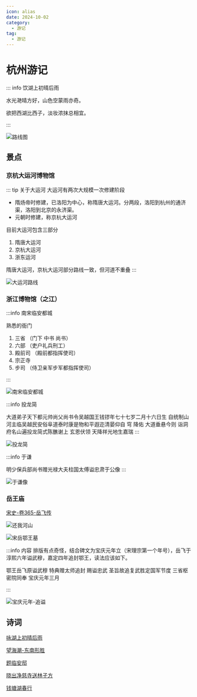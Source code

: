```yaml
---
icon: alias
date: 2024-10-02
category:
  - 游记
tag:
  - 游记
---
```


# 杭州游记


<!-- more -->


::: info 饮湖上初晴后雨 

水光<pinyin text="潋" title="liàn"></pinyin>滟晴方好，山色空蒙雨亦奇。

欲把西湖比西子，淡妆浓抹总相宜。

:::

![路线图](https://cdn.jsdelivr.net/gh/qynx/cdns@main/blog/1003_%E6%9D%AD%E5%B7%9E%E8%B7%AF%E7%BA%BF.png)

## 景点

<sblg-rate rate="5"></sblg-rate>

### 京杭大运河博物馆

::: tip 关于大运河
大运河有两次大规模一次修建阶段
 - 隋炀帝时修建，已洛阳为中心，称隋唐大运河。分两段，洛阳到杭州的通济渠，洛阳到北京的永济渠。
 - 元朝时修建，称京杭大运河

目前大运河包含三部分

 1. 隋唐大运河
 2. 京杭大运河
 3. 浙东运河

 隋唐大运河，京杭大运河部分路线一致，但河道不重叠
:::

![大运河路线](https://cdn.jsdelivr.net/gh/qynx/cdns@main/blog/%E5%A4%A7%E8%BF%90%E6%B2%B3.jpeg)

### 浙江博物馆（之江）

<sblg-rate rate="4"></sblg-rate>

:::info 南宋临安都城

熟悉的衙门

1. 三省   （门下 中书 尚书）
2. 六部   （吏户礼兵刑工）
3. 殿前司 （殿前都指挥使司）
4. 宗正寺
5. 步司   （侍卫亲军步军都指挥使司）

:::

![南宋临安都城](https://cdn.jsdelivr.net/gh/qynx/cdns@main/blog/%E5%8D%97%E5%AE%8B-%E4%B8%B4%E5%AE%89%E9%83%BD%E5%9F%8E.webp)


:::info  投龙简

大道弟子天下都元帅尚父尚书令吴越国王钱镠年七十七岁二月十六日生
自统制山河主临吴越民安俗阜道泰时康是物和平遐迩清晏仰自
穹 降佑
大道垂悬今则 诣洞府名山遍投龙简式陈醮谢上 
玄恩伏领
天降祥光地生嘉瑞
:::

![投龙简](https://cdn.jsdelivr.net/gh/qynx/cdns@main/blog/%E9%92%B1%E9%95%A0-77-%E6%8A%95%E9%BE%99%E7%AE%80.webp)


:::info 于谦

明少保兵部尚书赠光禄大夫柱国太傅谥忠肃于公像
:::

![于谦像](https://cdn.jsdelivr.net/gh/qynx/cdns@main/blog/%E4%BA%8E%E8%B0%A6-%E5%8D%8A%E8%BA%AB%E5%83%8F.webp)


### 岳王庙

<sblg-rate rate="5"></sblg-rate>

[宋史-卷365-岳飞传](https://zh.wikisource.org/wiki/%E5%AE%8B%E5%8F%B2/%E5%8D%B7365)


![还我河山](https://cdn.jsdelivr.net/gh/qynx/cdns@main/blog/%E8%BF%98%E6%88%91%E6%B2%B3%E5%B1%B1.jpeg)

![宋岳鄂王墓](https://cdn.jsdelivr.net/gh/qynx/cdns@main/blog/%E5%AE%8B%E5%B2%B3%E9%84%82%E5%BF%A0%E6%AD%A6%E7%8E%8B%E9%A3%9E%E5%A2%93.jpeg)

:::info  内容 
排版有点奇怪，结合碑文为宝庆元年立（宋理宗第一个年号），岳飞于淳熙六年谥武穆，嘉定四年追封鄂王，读法应该如下。


鄂王岳飞原谥武穆 特典赠太师追封 赐谥忠武
圣旨故追复武胜定国军节度
三省枢密院同奉
宝庆元年三月

:::

![宝庆元年-追谥](https://cdn.jsdelivr.net/gh/qynx/cdns@main/blog/%E5%AE%9D%E5%BA%86%E5%8E%9F%E5%B9%B4-%E8%BF%BD%E8%B0%A5%E5%B2%B3%E9%A3%9E.jpeg)

## 诗词

[咏湖上初晴后雨](../诗词/赵宋/饮湖上初晴后雨.md)

[望海潮-东南形胜](../诗词/赵宋/望海潮_东南形胜.md)

[题临安邸](../诗词/赵宋/题临安邸.md)

[晓出净慈寺送林子方](../诗词/赵宋/晓出净慈寺送林子方.md)

[钱塘湖春行](../诗词/李唐/钱塘湖春行.md)
